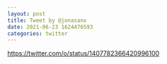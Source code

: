 ```yaml
--- 
layout: post 
title: Tweet by @jonasanx 
date: 2021-06-23 1624476593 
categories: twitter 
--- 
```

https://twitter.com/o/status/1407782366420996100